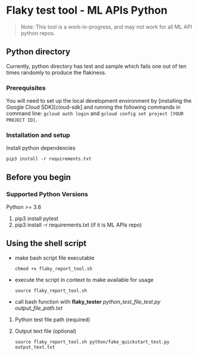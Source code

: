# Flaky test tool - ML APIs Python

> Note: This tool is a work-in-progress, and may not work
> for all ML API python repos.

## Python directory

Currently, python directory has test and sample which
fails one out of ten times randomly to produce the flakiness.

### Prerequisites
You will need to set up the local development environment by
[installing the Google Cloud SDK][cloud-sdk] and running the following commands in command line:
`gcloud auth login` and `gcloud config set project [YOUR PROJECT ID]`.

### Installation and setup

Install python dependencies

```code
pip3 install -r requirements.txt

```

## Before you begin

### Supported Python Versions

Python >= 3.6

1. pip3 install pytest
1. pip3 install -r requirements.txt (if it is ML APIs repo)

## Using the shell script

* make bash script file executable

    ```
    chmod +x flaky_report_tool.sh
    ```

* execute the script in context to make available for usage

    ```
    source flaky_report_tool.sh 
    ```

* call bash function with **flaky_tester** *python_test_file_test.py* *output_file_path.txt*

1. Python test file path (required)
2. Output text file (optional)

    ```
    source flaky_report_tool.sh python/fake_quickstart_test.py output_text.txt
    ```
